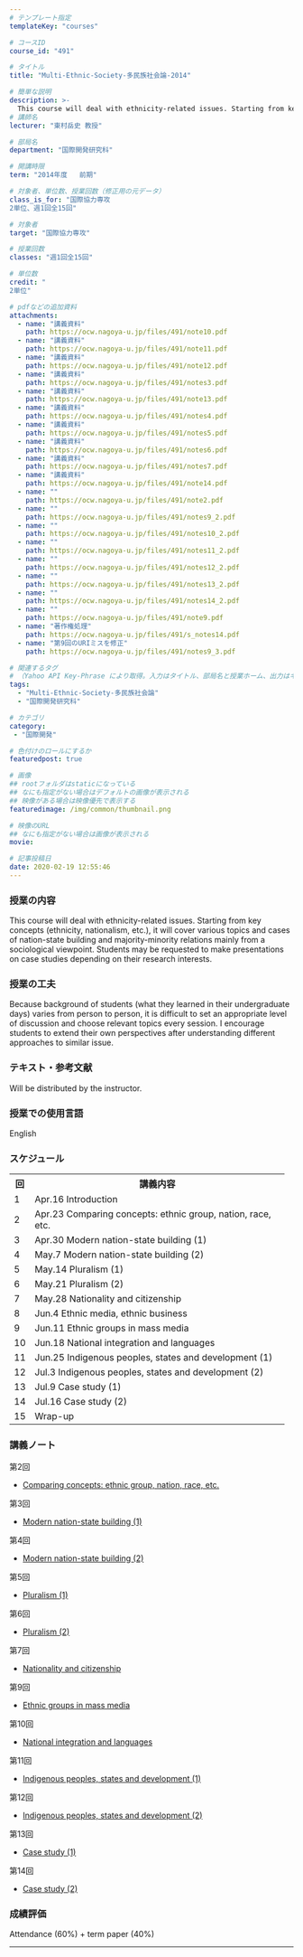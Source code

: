 ```yaml
---
# テンプレート指定
templateKey: "courses"

# コースID
course_id: "491"

# タイトル
title: "Multi-Ethnic-Society-多民族社会論-2014"

# 簡単な説明
description: >-
  This course will deal with ethnicity-related issues. Starting from key concepts (ethnicity, nationalism, etc.), it will cover various topics and cases of nation-state building and majority-minority re ....
# 講師名
lecturer: "東村岳史 教授"

# 部局名
department: "国際開発研究科"

# 開講時限
term: "2014年度	前期"

# 対象者、単位数、授業回数（修正用の元データ）
class_is_for: "国際協力専攻
2単位、週1回全15回"

# 対象者
target: "国際協力専攻"

# 授業回数
classes: "週1回全15回"

# 単位数
credit: "
2単位"

# pdfなどの追加資料
attachments:
  - name: "講義資料" 
    path: https://ocw.nagoya-u.jp/files/491/note10.pdf
  - name: "講義資料" 
    path: https://ocw.nagoya-u.jp/files/491/note11.pdf
  - name: "講義資料" 
    path: https://ocw.nagoya-u.jp/files/491/note12.pdf
  - name: "講義資料" 
    path: https://ocw.nagoya-u.jp/files/491/notes3.pdf
  - name: "講義資料" 
    path: https://ocw.nagoya-u.jp/files/491/note13.pdf
  - name: "講義資料" 
    path: https://ocw.nagoya-u.jp/files/491/notes4.pdf
  - name: "講義資料" 
    path: https://ocw.nagoya-u.jp/files/491/notes5.pdf
  - name: "講義資料" 
    path: https://ocw.nagoya-u.jp/files/491/notes6.pdf
  - name: "講義資料" 
    path: https://ocw.nagoya-u.jp/files/491/notes7.pdf
  - name: "講義資料" 
    path: https://ocw.nagoya-u.jp/files/491/note14.pdf
  - name: "" 
    path: https://ocw.nagoya-u.jp/files/491/note2.pdf
  - name: "" 
    path: https://ocw.nagoya-u.jp/files/491/notes9_2.pdf
  - name: "" 
    path: https://ocw.nagoya-u.jp/files/491/notes10_2.pdf
  - name: "" 
    path: https://ocw.nagoya-u.jp/files/491/notes11_2.pdf
  - name: "" 
    path: https://ocw.nagoya-u.jp/files/491/notes12_2.pdf
  - name: "" 
    path: https://ocw.nagoya-u.jp/files/491/notes13_2.pdf
  - name: "" 
    path: https://ocw.nagoya-u.jp/files/491/notes14_2.pdf
  - name: "" 
    path: https://ocw.nagoya-u.jp/files/491/note9.pdf
  - name: "著作権処理" 
    path: https://ocw.nagoya-u.jp/files/491/s_notes14.pdf
  - name: "第9回のURIミスを修正" 
    path: https://ocw.nagoya-u.jp/files/491/notes9_3.pdf

# 関連するタグ
# （Yahoo API Key-Phrase により取得。入力はタイトル、部局名と授業ホーム、出力はキーフレーズ（tags））
tags:
  - "Multi-Ethnic-Society-多民族社会論"
  - "国際開発研究科"

# カテゴリ
category:
 - "国際開発"

# 色付けのロールにするか
featuredpost: true

# 画像
## rootフォルダはstaticになっている
## なにも指定がない場合はデフォルトの画像が表示される
## 映像がある場合は映像優先で表示する
featuredimage: /img/common/thumbnail.png

# 映像のURL
## なにも指定がない場合は画像が表示される
movie: 

# 記事投稿日
date: 2020-02-19 12:55:46
---
```


### 授業の内容

This course will deal with ethnicity-related issues. Starting from key concepts (ethnicity, nationalism, etc.), it will cover various topics and cases of nation-state building and majority-minority relations mainly from a sociological viewpoint. Students may be requested to make presentations on case studies depending on their research interests.


### 授業の工夫

Because background of students (what they learned in their undergraduate days) varies from person to person, it is difficult to set an appropriate level of discussion and choose relevant topics every session. I encourage students to extend their own perspectives after understanding different approaches to similar issue.





### テキスト・参考文献 

Will be distributed by the instructor.

### 授業での使用言語

English


<h3>スケジュール</h3>
<table class="basic" width="455">
<tr>
<th width="20" class="center">回</th>
<th width="435" class="center">講義内容</th>
</tr>

<tr>
<td width="20" class="center">1</td>
<td width="435">Apr.16 Introduction</td>
</tr>

<tr>
<td width="20" class="center">2</td>
<td width="435">Apr.23 Comparing concepts: ethnic group, nation, race, etc. </td>
</tr>

<tr>
<td width="20" class="center">3</td>
<td width="435">Apr.30 Modern nation-state building (1)</td>
</tr>

<tr>
<td width="20" class="center">4</td>
<td width="435">May.7 Modern nation-state building (2)</td>
</tr>

<tr>
<td width="20" class="center">5</td>
<td width="435">May.14 Pluralism (1)</td>
</tr>

<tr>
<td width="20" class="center">6</td>
<td width="435">May.21 Pluralism (2)</td>
</tr>

<tr>
<td width="20" class="center">7</td>
<td width="435">May.28 Nationality and citizenship</td>
</tr>

<tr>
<td width="20" class="center">8</td>
<td width="435">Jun.4 Ethnic media, ethnic business</td>
</tr>

<tr>
<td width="20" class="center">9</td>
<td width="435">Jun.11 Ethnic groups in mass media</td>
</tr>

<tr>
<td width="20" class="center">10</td>
<td width="435">Jun.18 National integration and languages</td>
</tr>

<tr>
<td width="20" class="center">11</td>
<td width="435">Jun.25 Indigenous peoples, states and development (1)</td>
</tr>

<tr>
<td width="20" class="center">12</td>
<td width="435">Jul.3 Indigenous peoples, states and development (2)</td>
</tr>

<tr>
<td width="20" class="center">13</td>
<td width="435">Jul.9 Case study (1)</td>
</tr>

<tr>
<td width="20" class="center">14</td>
<td width="435">Jul.16 Case study (2)</td>
</tr>

<tr>
<td width="20" class="center">15</td>
<td width="435">Wrap-up</td>
</tr>

</table>


### 講義ノート


  
第2回
  
  
  - [Comparing concepts: ethnic group, nation, race, etc.](https://ocw.nagoya-u.jp/files/491/note2.pdf) 
  
  
第3回
  
  
  - [Modern nation-state building (1)](https://ocw.nagoya-u.jp/files/491/notes3.pdf) 
  
  
第4回
  
  
  - [Modern nation-state building (2)](https://ocw.nagoya-u.jp/files/491/notes4.pdf) 
  
  
第5回
  
  
  - [Pluralism (1)](https://ocw.nagoya-u.jp/files/491/notes5.pdf) 
  
  
第6回
  
  
  - [Pluralism (2)](https://ocw.nagoya-u.jp/files/491/notes6.pdf) 
  
  
第7回
  
  
  - [Nationality and citizenship](https://ocw.nagoya-u.jp/files/491/notes7.pdf) 
  
  
第9回
  
  
  - [Ethnic groups in mass media](https://ocw.nagoya-u.jp/files/491/notes9_3.pdf) 
  
  
第10回
  
  
  - [National integration and languages](https://ocw.nagoya-u.jp/files/491/notes10_2.pdf) 
  
  
第11回
  
  
  - [Indigenous peoples, states and development (1)](https://ocw.nagoya-u.jp/files/491/notes11_2.pdf) 
  
  
第12回
  
  
  - [Indigenous peoples, states and development (2)](https://ocw.nagoya-u.jp/files/491/notes12_2.pdf) 
  
  
第13回
  
  
  - [Case study (1)](https://ocw.nagoya-u.jp/files/491/notes13_2.pdf) 
  
  
第14回
  
  
  - [Case study (2)](https://ocw.nagoya-u.jp/files/491/s_notes14.pdf) 






### 成績評価

Attendance (60%) + term paper (40%)





-----